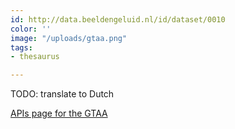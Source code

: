 ```yaml
---
id: http://data.beeldengeluid.nl/id/dataset/0010
color: ''
image: "/uploads/gtaa.png"
tags:
- thesaurus

---
```

TODO: translate to Dutch

[APIs page for the GTAA](apis/gtaa)
